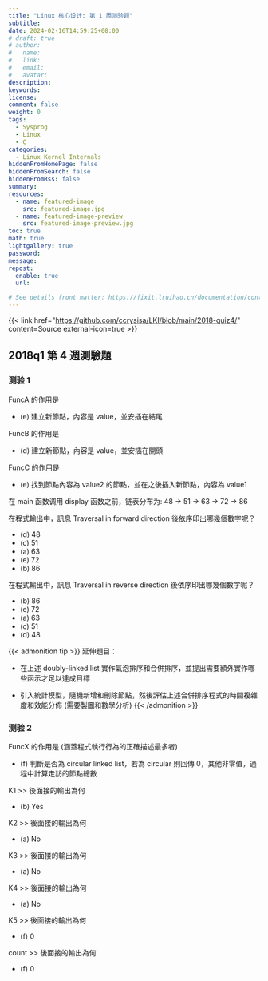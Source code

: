 ```yaml
---
title: "Linux 核心设计: 第 1 周测验题"
subtitle:
date: 2024-02-16T14:59:25+08:00
# draft: true
# author:
#   name:
#   link:
#   email:
#   avatar:
description:
keywords:
license:
comment: false
weight: 0
tags:
  - Sysprog
  - Linux
  - C
categories:
  - Linux Kernel Internals
hiddenFromHomePage: false
hiddenFromSearch: false
hiddenFromRss: false
summary:
resources:
  - name: featured-image
    src: featured-image.jpg
  - name: featured-image-preview
    src: featured-image-preview.jpg
toc: true
math: true
lightgallery: true
password:
message:
repost:
  enable: true
  url:

# See details front matter: https://fixit.lruihao.cn/documentation/content-management/introduction/#front-matter
---
```


<!--more-->


{{< link href="https://github.com/ccrysisa/LKI/blob/main/2018-quiz4/" content=Source external-icon=true >}}

## 2018q1 第 4 週測驗題

### 测验 1

FuncA 的作用是
- (e) 建立新節點，內容是 value，並安插在結尾

FuncB 的作用是
- (d) 建立新節點，內容是 value，並安插在開頭

FuncC 的作用是
- (e) 找到節點內容為 value2 的節點，並在之後插入新節點，內容為 value1


在 main 函数调用 display 函数之前，链表分布为: 48 -> 51 -> 63 -> 72 -> 86

在程式輸出中，訊息 Traversal in forward direction 後依序印出哪幾個數字呢？
- (d) 48
- (c) 51
- (a) 63
- (e) 72
- (b) 86

在程式輸出中，訊息 Traversal in reverse direction 後依序印出哪幾個數字呢？
- (b) 86
- (e) 72
- (a) 63
- (c) 51
- (d) 48

{{< admonition tip >}}
延伸題目：

- 在上述 doubly-linked list 實作氣泡排序和合併排序，並提出需要額外實作哪些函示才足以達成目標

- 引入統計模型，隨機新增和刪除節點，然後評估上述合併排序程式的時間複雜度和效能分佈 (需要製圖和數學分析)
{{< /admonition >}}

### 测验 2

FuncX 的作用是 (涵蓋程式執行行為的正確描述最多者)
- (f) 判斷是否為 circular linked list，若為 circular 則回傳 0，其他非零值，過程中計算走訪的節點總數

K1 >> 後面接的輸出為何
- (b) Yes

K2 >> 後面接的輸出為何
- (a) No

K3 >> 後面接的輸出為何
- (a) No

K4 >> 後面接的輸出為何
- (a) No

K5 >> 後面接的輸出為何
- (f) 0

count >> 後面接的輸出為何
- (f) 0

